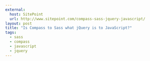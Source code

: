 ```yaml
---
external: 
  host: SitePoint
  url: http://www.sitepoint.com/compass-sass-jquery-javascript/
layout: post
title: "Is Compass to Sass what jQuery is to JavaScript?"
tags:
  - sass
  - compass
  - javascript
  - jquery
---
```

